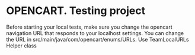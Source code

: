 # OPENCART. Testing project

Before starting your local tests, make sure you change the opencart navigation URL that responds to your localhost settings.
You can change the URL in  src/main/java/com/opencart/enums/URLs. 
Use TeamLocalURLs Helper class
